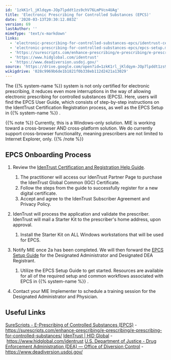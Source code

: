 ```yaml
---
id: '1zkK1rl_jKldqym-JOp7lpddt1zs9chV76LmPVcn4UAg'
title: 'Electronic Prescribing for Controlled Substances (EPCS)'
date: '2020-03-13T20:30:12.083Z'
version: 69
lastAuthor: ''
mimeType: 'text/x-markdown'
links:
  - 'electronic-prescribing-for-controlled-substances-epcs/identrust-certificate-registration-step-by-step.md'
  - 'electronic-prescribing-for-controlled-substances-epcs/epcs-setup.md'
  - 'https://surescripts.com/enhance-prescribing/e-prescribing/e-prescribing-for-controlled-substances/'
  - 'https://www.hidglobal.com/identrust'
  - 'https://www.deadiversion.usdoj.gov/'
source: 'https://drive.google.com/open?id=1zkK1rl_jKldqym-JOp7lpddt1zs9chV76LmPVcn4UAg'
wikigdrive: '028c9969b6de1b1821f0b338eb112d2421a13029'
---
```


The {{% system-name %}} system is not only certified for electronic prescribing, it reduces even more interruptions in the way of allowing electronic prescribing for controlled substances (EPCS). Here, users will find the EPCS User Guide, which consists of step-by-step instructions on the IdentTrust Certification Registration process, as well as the EPCS Setup in {{% system-name %}} .

{{% note %}}
Currently, this is a Windows-only solution. MIE is working toward a cross-browser AND cross-platform solution. We do currently support cross-browser functionality, meaning prescribers are not limited to Internet Explorer, only.
{{% /note %}}


## EPCS Onboarding Process


1. Review the [IdenTrust Certification and Registration Help Guide](electronic-prescribing-for-controlled-substances-epcs/identrust-certificate-registration-step-by-step.md).

   1. The practitioner will access our IdenTrust Partner Page to purchase the IdenTrust Global Common (IGC) Certificate.
   2. Follow the steps from the guide to successfully register for a new digital certificate.
   3. Accept and agree to the IdenTrust Subscriber Agreement and Privacy Policy.

2. IdenTrust will process the application and validate the prescriber. IdenTrust will mail a Starter Kit to the prescriber's home address, upon approval.

   1. Install the Starter Kit on ALL Windows workstations that will be used for EPCS.

3. Notify MIE once 2a has been completed. We will then forward the [EPCS Setup Guide](electronic-prescribing-for-controlled-substances-epcs/epcs-setup.md) for the Designated Administrator and Designated DEA Registrant.

   1. Utilize the EPCS Setup Guide to get started. Resources are available for all of the required setup and common workflows associated with EPCS in {{% system-name %}} .

4. Contact your MIE Implementer to schedule a training session for the Designated Administrator and Physician.


## Useful Links

[SureScripts - E-Prescribing of Controlled Substances (EPCS)](https://surescripts.com/enhance-prescribing/e-prescribing/e-prescribing-for-controlled-substances/) - https://surescripts.com/enhance-prescribing/e-prescribing/e-prescribing-for-controlled-substances/
[IdenTrust | HID Global](https://www.hidglobal.com/identrust) - https://www.hidglobal.com/identrust
[U.S. Department of Justice - Drug Enforcement Administration (DEA) — Office of Diversion Control](https://www.deadiversion.usdoj.gov/) - https://www.deadiversion.usdoj.gov/
